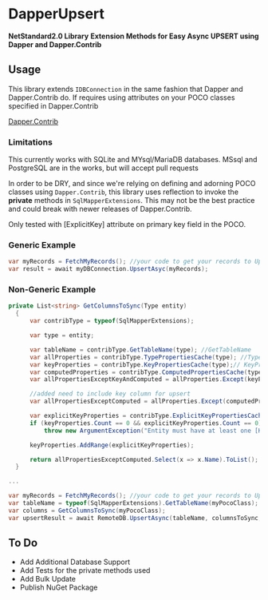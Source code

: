 # DapperUpsert
**NetStandard2.0 Library**
**Extension Methods for Easy Async UPSERT using Dapper and Dapper.Contrib**

## Usage
This library extends `IDBConnection` in the same fashion that Dapper and Dapper.Contrib do. If requires using attributes on your POCO classes specified in Dapper.Contrib

[Dapper.Contrib](https://github.com/StackExchange/Dapper/tree/main/Dapper.Contrib)

### Limitations
This currently works with SQLite and MYsql/MariaDB databases. MSsql and PostgreSQL are in the works, but will accept pull requests

In order to be DRY, and since we're relying on defining and adorning POCO classes using `Dapper.Contrib`, this library uses reflection to invoke the **private** methods in `SqlMapperExtensions`. This may not be the best practice and could break with newer releases of Dapper.Contrib.

Only tested with [ExplicitKey] attribute on primary key field in the POCO.

### Generic Example

```C#
var myRecords = FetchMyRecords(); //your code to get your records to Upsert
var result = await myDBConnection.UpsertAsyc(myRecords);
```
### Non-Generic Example

```C#
private List<string> GetColumnsToSync(Type entity)
  {
      var contribType = typeof(SqlMapperExtensions);

      var type = entity;

      var tableName = contribType.GetTableName(type); //GetTableName
      var allProperties = contribType.TypePropertiesCache(type); //TypePropertiesCache(type);
      var keyProperties = contribType.KeyPropertiesCache(type);// KeyPropertiesCache(type).ToList();
      var computedProperties = contribType.ComputedPropertiesCache(type);// ComputedPropertiesCache(type);
      var allPropertiesExceptKeyAndComputed = allProperties.Except(keyProperties.Union(computedProperties)).ToList();

      //added need to include key column for upsert
      var allPropertiesExceptComputed = allProperties.Except(computedProperties).ToList();

      var explicitKeyProperties = contribType.ExplicitKeyPropertiesCache(type); // ExplicitKeyPropertiesCache(type);
      if (keyProperties.Count == 0 && explicitKeyProperties.Count == 0)
          throw new ArgumentException("Entity must have at least one [Key] or [ExplicitKey] property");

      keyProperties.AddRange(explicitKeyProperties);

      return allPropertiesExceptComputed.Select(x => x.Name).ToList();
  }

...

var myRecords = FetchMyRecords(); //your code to get your records to Upsert
var tableName = typeof(SqlMapperExtensions).GetTableName(myPocoClass);
var columns = GetColumnsToSync(myPocoClass);
var upsertResult = await RemoteDB.UpsertAsync(tableName, columnsToSync, myRecords);
```


## To Do
- Add Additional Database Support
- Add Tests for the private methods used
- Add Bulk Update
- Publish NuGet Package

